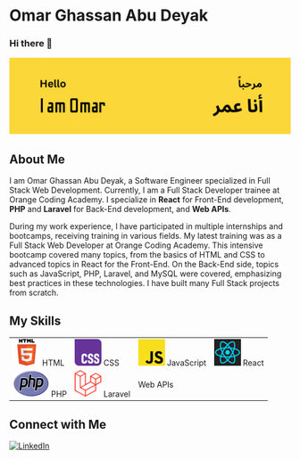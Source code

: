 # Omar Ghassan Abu Deyak
### Hi there 👋
![GitHub Banner](./assets/banner.png)

## About Me
I am Omar Ghassan Abu Deyak, a Software Engineer specialized in Full Stack Web Development. Currently, I am a Full Stack Developer trainee at Orange Coding Academy. I specialize in **React** for Front-End development, **PHP** and **Laravel** for Back-End development, and **Web APIs**.

During my work experience, I have participated in multiple internships and bootcamps, receiving training in various fields. My latest training was as a Full Stack Web Developer at Orange Coding Academy. This intensive bootcamp covered many topics, from the basics of HTML and CSS to advanced topics in React for the Front-End. On the Back-End side, topics such as JavaScript, PHP, Laravel, and MySQL were covered, emphasizing best practices in these technologies. I have built many Full Stack projects from scratch.

## My Skills
<table>
  <tr>
    <td><img src="./assets/html.svg.png" width="48" height="48"> HTML</td>
    <td><img src="./assets/css.svg.png" width="48" height="48"> CSS</td>
    <td><img src="./assets/js.svg.png" width="48" height="48"> JavaScript</td>
    <td><img src="./assets/react.svg" width="48" height="48"> React</td>
  </tr>
  <tr>
    <td><img src="./assets/PHP.svg.png" width="64" height="48"> PHP</td>
    <td><img src="./assets/Laravel.svg.png" width="48" height="48"> Laravel</td>
    <td> Web APIs</td>
  </tr>
</table>

## Connect with Me
[![LinkedIn](https://img.icons8.com/color/48/000000/linkedin.png)](https://www.linkedin.com/in/omarghassan)
